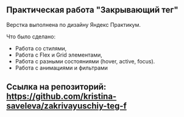 ## Практическая работа "Закрывающий тег"

Верстка выполнена по дизайну Яндекс Практикум.

Что было сделано:

- Работа со стилями,
- Работа с Flex и Grid элементами,
- Работа с разными состояниями (hover, active, focus).
- Работа с анимациями и фильтрами

## Ссылка на репозиторий: https://github.com/kristina-saveleva/zakrivayuschiy-teg-f
